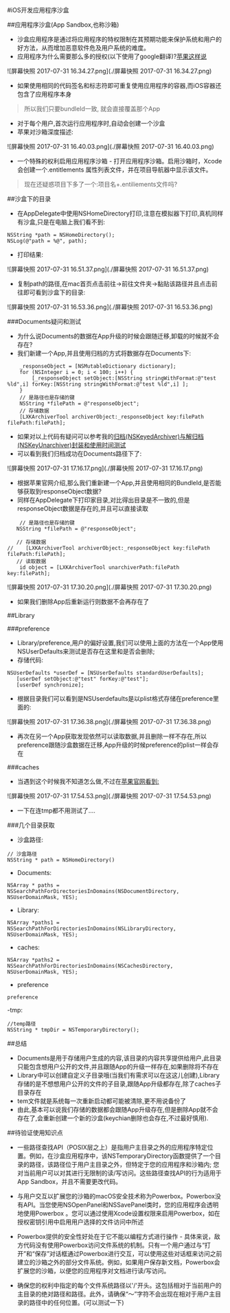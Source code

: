#iOS开发应用程序沙盒

##应用程序沙盒(App Sandbox,也称沙箱)

- 沙盒应用程序是通过将应用程序的特权限制在其预期功能来保护系统和用户的好方法，从而增加恶意软件危及用户系统的难度。
- 应用程序为什么需要那么多的授权(以下使用了google翻译)?[苹果这样说](https://developer.apple.com/app-sandboxing/)
 
![屏幕快照 2017-07-31 16.34.27.png](./屏幕快照 2017-07-31 16.34.27.png)


- 如果使用相同的代码签名和标志符即可重复使用应用程序的容器,而iOS容器还包含了应用程序本身

> 所以我们只要bundleId一致, 就会直接覆盖那个App

- 对于每个用户,首次运行应用程序时,自动会创建一个沙盒
- 苹果对沙箱深度描述:


![屏幕快照 2017-07-31 16.40.03.png](./屏幕快照 2017-07-31 16.40.03.png)


- 一个特殊的权利启用应用程序沙箱 - 打开应用程序沙箱。启用沙箱时，Xcode会创建一个.entitlements 属性列表文件，并在项目导航器中显示该文件。
> 现在还疑惑项目下多了一个:项目名+.entiliements文件吗?

##沙盒下的目录

- 在AppDelegate中使用NSHomeDirectory打印,注意在模拟器下打印,真机同样有沙盒,只是在电脑上我们看不到:

```OC
NSString *path = NSHomeDirectory();
NSLog(@"path = %@", path);
```
- 打印结果:

![屏幕快照 2017-07-31 16.51.37.png](./屏幕快照 2017-07-31 16.51.37.png)

 - 复制path的路径,在mac首页点击前往->前往文件夹->黏贴该路径并且点击前往即可看到沙盒下的目录:

![屏幕快照 2017-07-31 16.53.36.png](./屏幕快照 2017-07-31 16.53.36.png)

###Documents疑问和测试

- 为什么说Documents的数据在App升级的时候会跟随迁移,卸载的时候就不会存在?
- 我们新建一个App,并且使用归档的方式将数据存在Documents下:

```OC
    _responseObject = [NSMutableDictionary dictionary];
    for (NSInteger i = 0; i < 100; i++) {
        [_responseObject setObject:[NSString stringWithFormat:@"test %ld",i] forKey:[NSString stringWithFormat:@"test %ld",i] ];
    }
    // 是路径也是存储的键
    NSString *filePath = @"responseObject";
    // 存储数据
    [LXKArchiverTool archiverObject:_responseObject key:filePath filePath:filePath];

```

 - 如果对以上代码有疑问可以参考我的[归档(NSKeyedArchiver)与解归档(NSKeyUnarchiver)封装和使用时间测试](http://www.jianshu.com/p/ceac1b1fb413)
 - 可以看到我们归档成功在Documents路径下了:
 
![屏幕快照 2017-07-31 17.16.17.png](./屏幕快照 2017-07-31 17.16.17.png)

- 根据苹果官网介绍,那么我们重新建一个App,并且使用相同的BundleId,是否能够获取到responseObject数据?
 - 同样在AppDelegate下打印家目录,对比得出目录是不一致的,但是responseObject数据是存在的,并且可以直接读取
 
 ```OC
     // 是路径也是存储的键
    NSString *filePath = @"responseObject";
    
    // 存储数据
//    [LXKArchiverTool archiverObject:_responseObject key:filePath filePath:filePath];
    // 读取数据
     id object = [LXKArchiverTool unarchiverPath:filePath key:filePath];

 ```
  
![屏幕快照 2017-07-31 17.30.20.png](./屏幕快照 2017-07-31 17.30.20.png)

- 如果我们删除App后重新运行则数据不会再存在了

##Library

###preference

- Library/preference,用户的偏好设置,我们可以使用上面的方法在一个App使用NSUserDefaults来测试是否存在这里和是否会删除;
 - 存储代码:
 
 ```OC
 NSUserDefaults *userDef = [NSUserDefaults standardUserDefaults];
    [userDef setObject:@"test" forKey:@"test"];
    [userDef synchronize];
 ```
 - 根据目录我们可以看到是NSUserdefaults是以plist格式存储在preference里面的:
 
![屏幕快照 2017-07-31 17.36.38.png](./屏幕快照 2017-07-31 17.36.38.png)
- 再次在另一个App获取发现依然可以读取数据,并且删除一样不存在,所以preference跟随沙盒数据在迁移,App升级的时候preference的plist一样会存在

###caches

- 当遇到这个时候我不知道怎么做,不过在[苹果官网看到:](https://developer.apple.com/library/content/documentation/FileManagement/Conceptual/FileSystemProgrammingGuide/FileSystemOverview/FileSystemOverview.html)


![屏幕快照 2017-07-31 17.54.53.png](./屏幕快照 2017-07-31 17.54.53.png)

- 一下在连tmp都不用测试了....

###几个目录获取

- 沙盒路径:

```OC
// 沙盒路径
NSString * path = NSHomeDirectory()
```

- Documents:

```OC
NSArray * paths = NSSearchPathForDirectoriesInDomains(NSDocumentDirectory, NSUserDomainMask, YES);
```

- Library:

```OC
NSArray *paths1 = NSSearchPathForDirectoriesInDomains(NSLibraryDirectory, NSUserDomainMask, YES);
```
 - caches:
 
 ```OC
 NSArray *paths2 = NSSearchPathForDirectoriesInDomains(NSCachesDirectory, NSUserDomainMask, YES);
 ```
 - preference
 
 ```OC
 preference
 ```

-tmp: 

```OC
//temp路径
NSString * tmpDir = NSTemporaryDirectory();
```

##总结

- Documents是用于存储用户生成的内容,该目录的内容共享提供给用户,此目录只能包含想用户公开的文件,并且跟随App的升级一样存在,如果删除将不存在
- Library中可以创建自定义子目录哦(当我们有需求可以在这这儿创建),Library存储的是不想想用户公开的文件的子目录,跟随App升级都存在,除了caches子目录存在
- tem文件就是系统每一次重新启动都可能被清除,更不用说备份了
- 由此,基本可以说我们存储的数据都会跟随App升级存在,但是删除App就不会存在了,会重新创建一个新的沙盒(keychian删除也会存在,不过最好慎用).

##待验证使用知识点

- 一些路径查找API（POSIX层之上）是指用户主目录之外的应用程序特定位置。例如，在沙盒应用程序中，该NSTemporaryDirectory函数提供了一个目录的路径，该路径位于用户主目录之外，但特定于您的应用程序和沙箱内; 您对当前用户可以对其进行无限制的读/写访问。这些路径查找API的行为适用于App Sandbox，并且不需要更改代码。

- 与用户交互以扩展您的沙箱的macOS安全技术称为Powerbox。Powerbox没有API。当您使用NSOpenPanel和NSSavePanel类时，您的应用程序会透明地使用Powerbox 。您可以通过使用Xcode设置权限来启用Powerbox，如在授权密钥引用中启用用户选择的文件访问中所述
 - Powerbox提供的安全性好处在于它不能以编程方式进行操作 - 具体来说，敌方代码没有使用Powerbox访问文件系统的机制。只有一个用户通过与“打开”和“保存”对话框通过Powerbox进行交互，可以使用这些对话框来访问之前建立的沙箱之外的部分文件系统。例如，如果用户保存新文档，Powerbox会扩展您的沙箱，以便您的应用程序对文档进行读/写访问。

- 确保您的权利中指定的每个文件系统路径以'/'开头。这包括相对于当前用户的主目录的绝对路径和路径。此外，请确保“〜”字符不会出现在相对于用户主目录的路径中的任何位置。(可以测试一下)
